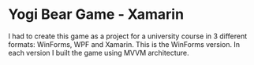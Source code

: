 # Yogi Bear Game - Xamarin

I had to create this game as a project for a university course in 3 different formats: WinForms, WPF and Xamarin. This is the WinForms version. In each version I built the game using MVVM architecture.


